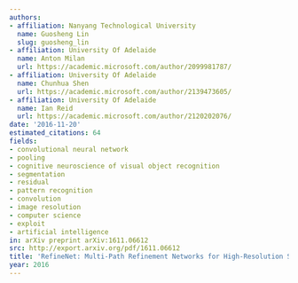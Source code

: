 ```yaml
---
authors:
- affiliation: Nanyang Technological University
  name: Guosheng Lin
  slug: guosheng_lin
- affiliation: University Of Adelaide
  name: Anton Milan
  url: https://academic.microsoft.com/author/2099981787/
- affiliation: University Of Adelaide
  name: Chunhua Shen
  url: https://academic.microsoft.com/author/2139473605/
- affiliation: University Of Adelaide
  name: Ian Reid
  url: https://academic.microsoft.com/author/2120202076/
date: '2016-11-20'
estimated_citations: 64
fields:
- convolutional neural network
- pooling
- cognitive neuroscience of visual object recognition
- segmentation
- residual
- pattern recognition
- convolution
- image resolution
- computer science
- exploit
- artificial intelligence
in: arXiv preprint arXiv:1611.06612
src: http://export.arxiv.org/pdf/1611.06612
title: 'RefineNet: Multi-Path Refinement Networks for High-Resolution Semantic Segmentation'
year: 2016
---
```

